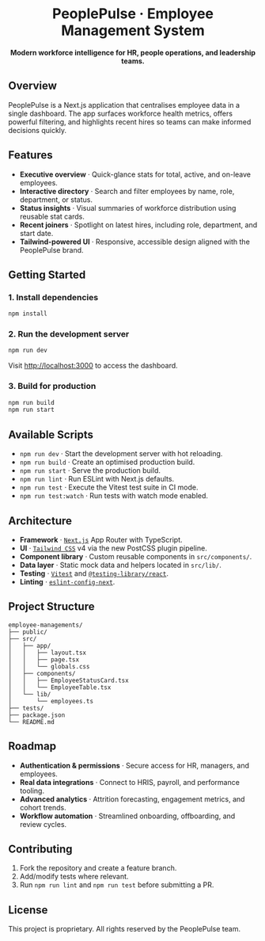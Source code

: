<div align="center">

# PeoplePulse · Employee Management System

**Modern workforce intelligence for HR, people operations, and leadership teams.**

</div>

## Overview

PeoplePulse is a Next.js application that centralises employee data in a single dashboard. The app surfaces workforce health metrics, offers powerful filtering, and highlights recent hires so teams can make informed decisions quickly.

## Features

- **Executive overview** · Quick-glance stats for total, active, and on-leave employees.
- **Interactive directory** · Search and filter employees by name, role, department, or status.
- **Status insights** · Visual summaries of workforce distribution using reusable stat cards.
- **Recent joiners** · Spotlight on latest hires, including role, department, and start date.
- **Tailwind-powered UI** · Responsive, accessible design aligned with the PeoplePulse brand.

## Getting Started

### 1. Install dependencies

```bash
npm install
```

### 2. Run the development server

```bash
npm run dev
```

Visit [http://localhost:3000](http://localhost:3000) to access the dashboard.

### 3. Build for production

```bash
npm run build
npm run start
```

## Available Scripts

- `npm run dev` · Start the development server with hot reloading.
- `npm run build` · Create an optimised production build.
- `npm run start` · Serve the production build.
- `npm run lint` · Run ESLint with Next.js defaults.
- `npm run test` · Execute the Vitest test suite in CI mode.
- `npm run test:watch` · Run tests with watch mode enabled.

## Architecture

- **Framework** · [`Next.js`](https://nextjs.org/) App Router with TypeScript.
- **UI** · [`Tailwind CSS`](https://tailwindcss.com/) v4 via the new PostCSS plugin pipeline.
- **Component library** · Custom reusable components in `src/components/`.
- **Data layer** · Static mock data and helpers located in `src/lib/`.
- **Testing** · [`Vitest`](https://vitest.dev/) and [`@testing-library/react`](https://testing-library.com/docs/react-testing-library/intro/).
- **Linting** · [`eslint-config-next`](https://nextjs.org/docs/app/building-your-application/configuring/eslint).

## Project Structure

```text
employee-managements/
├── public/
├── src/
│   ├── app/
│   │   ├── layout.tsx
│   │   ├── page.tsx
│   │   └── globals.css
│   ├── components/
│   │   ├── EmployeeStatusCard.tsx
│   │   └── EmployeeTable.tsx
│   └── lib/
│       └── employees.ts
├── tests/
├── package.json
└── README.md
```

## Roadmap

- **Authentication & permissions** · Secure access for HR, managers, and employees.
- **Real data integrations** · Connect to HRIS, payroll, and performance tooling.
- **Advanced analytics** · Attrition forecasting, engagement metrics, and cohort trends.
- **Workflow automation** · Streamlined onboarding, offboarding, and review cycles.

## Contributing

1. Fork the repository and create a feature branch.
2. Add/modify tests where relevant.
3. Run `npm run lint` and `npm run test` before submitting a PR.

## License

This project is proprietary. All rights reserved by the PeoplePulse team.
